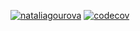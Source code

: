 [![nataliagourova](https://circleci.com/gh/nataliagourova/firstAndroidApp.svg?style=svg)](https://app.circleci.com/pipelines/github/nataliagourova/firstAndroidApp)
[![codecov](https://codecov.io/gh/nataliagourova/firstAndroidApp/branch/main/graph/badge.svg?token=OI7ZBHR3RD)](https://codecov.io/gh/nataliagourova/firstAndroidApp)
